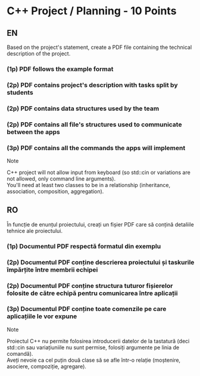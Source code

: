 # C++ Project / Planning - 10 Points
## EN
Based on the project's statement, create a PDF file containing the technical description of the project.

### (1p) PDF follows the example format
### (2p) PDF contains project's description with tasks split by students
### (2p) PDF contains data structures used by the team
### (2p) PDF contains all file's structures used to communicate between the apps
### (3p) PDF contains all the commands the apps will implement

> [!note]
> C++ project will not allow input from keyboard (so std::cin or variations are not allowed, only command line arguments). <br/>
> You'll need at least two classes to be in a relationship (inheritance, association, composition, aggregation).

## RO
În funcție de enunțul proiectului, creați un fișier PDF care să conțină detaliile tehnice ale proiectului.

### (1p) Documentul PDF respectă formatul din exemplu
### (2p) Documentul PDF conține descrierea proiectului și taskurile împărțite între membrii echipei
### (2p) Documentul PDF conține structura tuturor fișierelor folosite de către echipă pentru comunicarea între aplicații
### (3p) Documentul PDF conține toate comenzile pe care aplicațiile le vor expune

> [!note]
> Proiectul C++ nu permite folosirea introducerii datelor de la tastatură (deci std::cin sau variațiuniile nu sunt permise, folosiți argumente pe linia de comandă). <br/>
> Aveți nevoie ca cel puțin două clase să se afle într-o relație (moștenire, asociere, compoziție, agregare).
